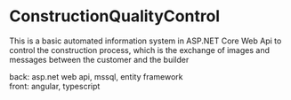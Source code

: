 ConstructionQualityControl
===================

This is a basic automated information system in ASP.NET Core Web Api to control the construction process, which is the exchange of images and messages between the customer and the builder

back: asp.net web api, mssql, entity framework  
front: angular, typescript
